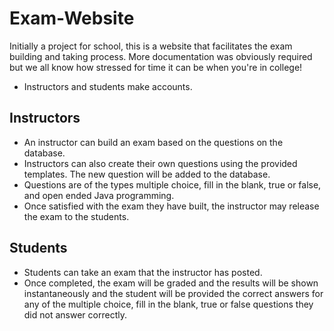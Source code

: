 # Exam-Website
Initially a project for school, this is a website that facilitates the exam building and taking process. More documentation was obviously required but we all know how stressed for time it can be when you're in college!

* Instructors and students make accounts.

## Instructors
  * An instructor can build an exam based on the questions on the database.
  * Instructors can also create their own questions using the provided templates. The new question will be added to the database.
  * Questions are of the types multiple choice, fill in the blank, true or false, and open ended Java programming.
  * Once satisfied with the exam they have built, the instructor may release the exam to the students.
  
## Students
 * Students can take an exam that the instructor has posted.
 * Once completed, the exam will be graded and the results will be shown instantaneously and the student will be provided the correct   answers for any of the multiple choice, fill in the blank, true or false questions they did not answer correctly.
